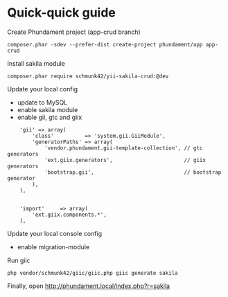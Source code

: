 # Quick-quick guide

Create Phundament project (app-crud branch)

    composer.phar -sdev --prefer-dist create-project phundament/app app-crud

Install sakila module

    composer.phar require schmunk42/yii-sakila-crud:@dev
    
Update your local config

* update to MySQL
* enable sakila module
* enable gii, gtc and giix
```
    'gii' => array(
        'class'          => 'system.gii.GiiModule',
        'generatorPaths' => array(
            'vendor.phundament.gii-template-collection', // gtc generators
            'ext.giix.generators',                       // giix generators
            'bootstrap.gii',                             // bootstrap generator
        ),
    ),


    'import'     => array(
        'ext.giix.components.*',
    ),
```

Update your local console config 

* enable migration-module

Run giic
    
    php vendor/schmunk42/giic/giic.php giic generate sakila

Finally, open http://phundament.local/index.php?r=sakila
